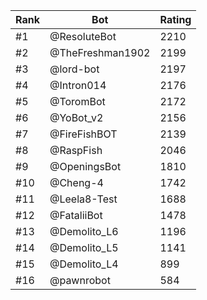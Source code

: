 Rank|Bot|Rating
---|---|---
#1|@ResoluteBot|2210
#2|@TheFreshman1902|2199
#3|@lord-bot|2197
#4|@Intron014|2176
#5|@ToromBot|2172
#6|@YoBot_v2|2156
#7|@FireFishBOT|2139
#8|@RaspFish|2046
#9|@OpeningsBot|1810
#10|@Cheng-4|1742
#11|@Leela8-Test|1688
#12|@FataliiBot|1478
#13|@Demolito_L6|1196
#14|@Demolito_L5|1141
#15|@Demolito_L4|899
#16|@pawnrobot|584
